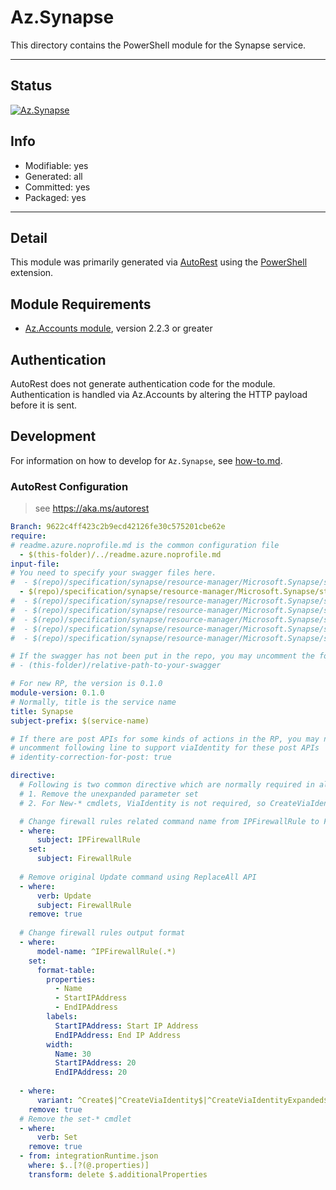 <!-- region Generated -->
# Az.Synapse
This directory contains the PowerShell module for the Synapse service.

---
## Status
[![Az.Synapse](https://img.shields.io/powershellgallery/v/Az.Synapse.svg?style=flat-square&label=Az.Synapse "Az.Synapse")](https://www.powershellgallery.com/packages/Az.Synapse/)

## Info
- Modifiable: yes
- Generated: all
- Committed: yes
- Packaged: yes

---
## Detail
This module was primarily generated via [AutoRest](https://github.com/Azure/autorest) using the [PowerShell](https://github.com/Azure/autorest.powershell) extension.

## Module Requirements
- [Az.Accounts module](https://www.powershellgallery.com/packages/Az.Accounts/), version 2.2.3 or greater

## Authentication
AutoRest does not generate authentication code for the module. Authentication is handled via Az.Accounts by altering the HTTP payload before it is sent.

## Development
For information on how to develop for `Az.Synapse`, see [how-to.md](how-to.md).
<!-- endregion -->

### AutoRest Configuration
> see https://aka.ms/autorest

``` yaml
Branch: 9622c4ff423c2b9ecd42126fe30c575201cbe62e
require:
# readme.azure.noprofile.md is the common configuration file
  - $(this-folder)/../readme.azure.noprofile.md
input-file:
# You need to specify your swagger files here.
#  - $(repo)/specification/synapse/resource-manager/Microsoft.Synapse/stable/2021-03-01/bigDataPool.json
  - $(repo)/specification/synapse/resource-manager/Microsoft.Synapse/stable/2021-03-01/firewallRule.json
#  - $(repo)/specification/synapse/resource-manager/Microsoft.Synapse/stable/2021-03-01/integrationRuntime.json
#  - $(repo)/specification/synapse/resource-manager/Microsoft.Synapse/stable/2021-03-01/sqlPool.json
#  - $(repo)/specification/synapse/resource-manager/Microsoft.Synapse/stable/2021-03-01/workspace.json
#  - $(repo)/specification/synapse/resource-manager/Microsoft.Synapse/stable/2021-03-01/keys.json
#  - $(repo)/specification/synapse/resource-manager/Microsoft.Synapse/stable/2021-03-01/privatelinkhub.json

# If the swagger has not been put in the repo, you may uncomment the following line and refer to it locally
# - (this-folder)/relative-path-to-your-swagger 

# For new RP, the version is 0.1.0
module-version: 0.1.0
# Normally, title is the service name
title: Synapse
subject-prefix: $(service-name)

# If there are post APIs for some kinds of actions in the RP, you may need to 
# uncomment following line to support viaIdentity for these post APIs
# identity-correction-for-post: true

directive:
  # Following is two common directive which are normally required in all the RPs
  # 1. Remove the unexpanded parameter set
  # 2. For New-* cmdlets, ViaIdentity is not required, so CreateViaIdentityExpanded is removed as well

  # Change firewall rules related command name from IPFirewallRule to FirewallRule
  - where:
      subject: IPFirewallRule
    set:
      subject: FirewallRule
  
  # Remove original Update command using ReplaceAll API
  - where:
      verb: Update
      subject: FirewallRule
    remove: true
      
  # Change firewall rules output format
  - where:
      model-name: ^IPFirewallRule(.*)
    set:
      format-table:
        properties:
          - Name
          - StartIPAddress
          - EndIPAddress
        labels:
          StartIPAddress: Start IP Address
          EndIPAddress: End IP Address
        width:
          Name: 30
          StartIPAddress: 20
          EndIPAddress: 20
    
  - where:
      variant: ^Create$|^CreateViaIdentity$|^CreateViaIdentityExpanded$|^Update$|^UpdateViaIdentity$
    remove: true
  # Remove the set-* cmdlet
  - where:
      verb: Set
    remove: true
  - from: integrationRuntime.json
    where: $..[?(@.properties)]
    transform: delete $.additionalProperties

```
